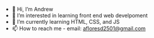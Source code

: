 - 👋 Hi, I’m Andrew
- 👀 I’m interested in learning front end web develpoment
- 🌱 I’m currently learning HTML, CSS, and JS
- 📫 How to reach me - email: afloresd2501@gmail.com

<!---
CupOfFlo/CupOfFlo is a ✨ special ✨ repository because its `README.md` (this file) appears on your GitHub profile.
You can click the Preview link to take a look at your changes.
--->
